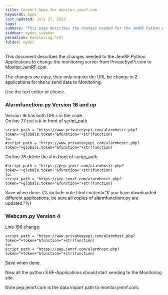 ```yaml
---
title: Convert Apps for monitor.jemrf.com
keywords: Apps
last_updated: July 27, 2023
tags:
summary: "This page describes the changes needed for the JemRF Python Apps to switch from privateeyepi to monitor.jemrf.com."
sidebar: mydoc_sidebar
permalink: monitoring.html
folder: mydoc
---
```


This document describes the changes needed to the JemRF Python Applications to change the monitoring server from PrivateEyePi.com to Monitor.JemRF.com.

The changes are easy, they only require the URL be change in 2 applications for the to send data to Monitoring.

Use the text editor of choice.

### Alarmfunctionr.py Version 16 and up
Version 16 has both URLs in the code. <br />
On line 77 put a # in front of script_path

    script_path = "https://www.privateeyepi.com/alarmhostr.php?token="+globals.token+"&function="+str(function)
    to:
    #script_path = "https://www.privateeyepi.com/alarmhostr.php?token="+globals.token+"&function="+str(function)

On line 78 delete the # in front of script_path

    #script_path = "https://pep.jemrf.com/alarmhostr.php?token="+globals.token+"&function="+str(function)
    to:
    script_path = "https://pep.jemrf.com/alarmhostr.php?token="+globals.token+"&function="+str(function)

Save when done.
{% include note.html content="If you have downloaded different applications, be sure all copies of alarmfunctionr.py are updated."%}

### Webcam.py Version 4
Line 198 change:

    script_path = "https://www.privateeyepi.com/alarmhost.php?token="+token+"&function="+str(function)
    to:
    script_path = "https://pep.jemrf.com/alarmhost.php?token="+token+"&function="+str(function)

Save when done.

Now all the python 3 RF-Applications should start sending to the Monitoring site.

Note pep.jemrf.com is the data import path to monitor.jemrf.com.


```
